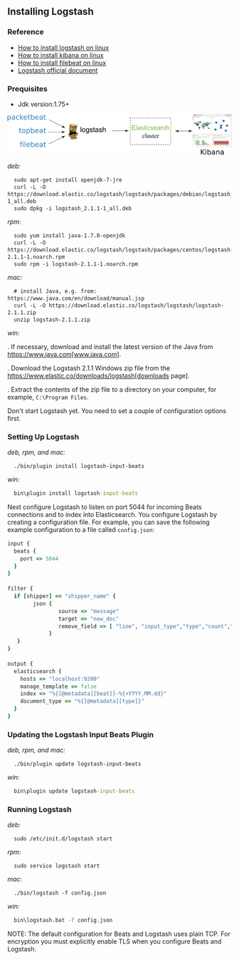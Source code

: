 ## Installing Logstash

### Reference
* [How to install logstash on linux ](./logstash-for-linux.md)
* [How to install kibana on linux ](./kibana-for-linux.md)
* [How to install filebeat on linux ](./filebeat.md)
* [Logstash official document](https://www.elastic.co/guide/en/logstash/current/index.html)


### Prequisites
* Jdk version:1.75+

![Integration with Logstash](../images/beats-logstash.png)

*deb:*

```shell
  sudo apt-get install openjdk-7-jre
  curl -L -O https://download.elastic.co/logstash/logstash/packages/debian/logstash_2.1.1-1_all.deb
  sudo dpkg -i logstash_2.1.1-1_all.deb
```

*rpm:*

```shell
  sudo yum install java-1.7.0-openjdk
  curl -L -O https://download.elastic.co/logstash/logstash/packages/centos/logstash-2.1.1-1.noarch.rpm
  sudo rpm -i logstash-2.1.1-1.noarch.rpm
```

*mac:*

```shell
  # install Java, e.g. from: https://www.java.com/en/download/manual.jsp
  curl -L -O https://download.elastic.co/logstash/logstash/logstash-2.1.1.zip
  unzip logstash-2.1.1.zip
```

*win:*

. If necessary, download and install the latest version of the Java from https://www.java.com[www.java.com].

. Download the Logstash 2.1.1 Windows zip file from the
https://www.elastic.co/downloads/logstash[downloads page].

. Extract the contents of the zip file to a directory on your computer, for example, `C:\Program Files`.

Don't start Logstash yet. You need to set a couple of configuration options first.



### Setting Up Logstash


*deb, rpm, and mac:*

```shell
  ./bin/plugin install logstash-input-beats
```

*win:*

```bat
  bin\plugin install logstash-input-beats
```

Next configure Logstash to listen on port 5044 for incoming Beats connections
and to index into Elasticsearch. You configure Logstash by creating a
configuration file. For example, you can save the following example configuration
to a file called `config.json`:

```ruby
input {
  beats {
    port => 5044
  }
}

filter {
  if [shipper] == "shipper_name" {
        json {
                source => "message"
                target => "new_doc"
                remove_field => [ "line", "input_type","type","count","message" ]
             }
   }
}

output {
  elasticsearch {
    hosts => "localhost:9200"
    manage_template => false
    index => "%{[@metadata][beat]}-%{+YYYY.MM.dd}"
    document_type => "%{[@metadata][type]}"
  }
}
```

### Updating the Logstash Input Beats Plugin

*deb, rpm, and mac:*

```shell
  ./bin/plugin update logstash-input-beats
```

*win:*
```bat
  bin\plugin update logstash-input-beats
```


### Running Logstash

*deb:*

```shell
  sudo /etc/init.d/logstash start
```

*rpm:*

```shell
  sudo service logstash start
```

*mac:*

```shell
  ./bin/logstash -f config.json
```

*win:*

```bat
  bin\logstash.bat -f config.json
```

NOTE: The default configuration for Beats and Logstash uses plain TCP. For
encryption you must explicitly enable TLS when you configure Beats and Logstash.

